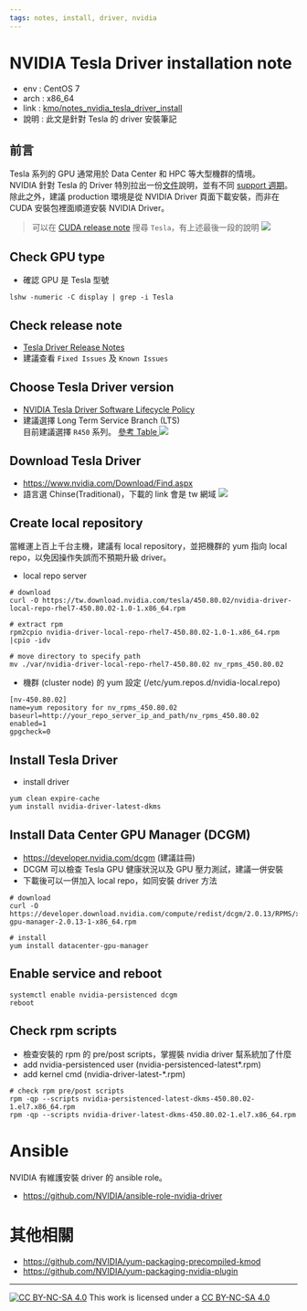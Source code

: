 ```yaml
---
tags: notes, install, driver, nvidia
---
```


# NVIDIA Tesla Driver installation note

- env :  CentOS 7 
- arch : x86_64
- link : [kmo/notes_nvidia_tesla_driver_install](https://hackmd.io/@kmo/notes_nvidia_tesla_driver_install)
- 說明 :  此文是針對 Tesla 的 driver 安裝筆記

## 前言

Tesla 系列的 GPU 通常用於 
Data Center 和 HPC 等大型機群的情境。  
NVIDIA 針對 Tesla 的 Driver 特別拉出一份[文件](https://docs.nvidia.com/datacenter/tesla/index.html)說明，並有不同 [support 週期](https://docs.nvidia.com/datacenter/tesla/tesla-software-lifecycle/index.html)。  
除此之外，建議 production 環境是從 NVIDIA Driver 頁面下載安裝，而非在 CUDA 安裝包裡面順道安裝 NVIDIA Driver。

> 可以在 [CUDA release note](https://docs.nvidia.com/cuda/cuda-toolkit-release-notes/index.html) 搜尋 `Tesla`，有上述最後一段的說明
![](https://i.imgur.com/ANzZM6d.png)



## Check GPU type
- 確認 GPU 是 Tesla 型號
```bash=
lshw -numeric -C display | grep -i Tesla
```

## Check release note
- [Tesla Driver Release Notes](https://docs.nvidia.com/datacenter/tesla/index.html)
- 建議查看 `Fixed Issues` 及 `Known Issues`

## Choose Tesla Driver version
- [NVIDIA Tesla Driver Software Lifecycle Policy](https://docs.nvidia.com/datacenter/tesla/tesla-software-lifecycle/index.html)
- 建議選擇 Long Term Service Branch (LTS)  
目前建議選擇 `R450` 系列。 [參考 Table ](https://docs.nvidia.com/datacenter/tesla/cuda-drivers-support/index.html)
![](https://i.imgur.com/2pWOGeg.png)

## Download Tesla Driver
- https://www.nvidia.com/Download/Find.aspx
- 語言選 Chinse(Traditional)，下載的 link 會是 tw 網域
![](https://i.imgur.com/DF8Eztx.png)


## Create local repository
當維運上百上千台主機，建議有 local repository，並把機群的 yum 指向 local repo，以免因操作失誤而不預期升級 driver。  

- local repo server 
```bash=
# download
curl -O https://tw.download.nvidia.com/tesla/450.80.02/nvidia-driver-local-repo-rhel7-450.80.02-1.0-1.x86_64.rpm

# extract rpm
rpm2cpio nvidia-driver-local-repo-rhel7-450.80.02-1.0-1.x86_64.rpm |cpio -idv

# move directory to specify path
mv ./var/nvidia-driver-local-repo-rhel7-450.80.02 nv_rpms_450.80.02
```
- 機群 (cluster node) 的 yum 設定 (/etc/yum.repos.d/nvidia-local.repo)
```bash=
[nv-450.80.02]
name=yum repository for nv_rpms_450.80.02
baseurl=http://your_repo_server_ip_and_path/nv_rpms_450.80.02
enabled=1
gpgcheck=0
```

## Install Tesla Driver
- install driver
```bash=
yum clean expire-cache
yum install nvidia-driver-latest-dkms
```

## Install Data Center GPU Manager (DCGM)
- https://developer.nvidia.com/dcgm (建議註冊)
- DCGM 可以檢查 Tesla GPU 健康狀況以及 GPU 壓力測試，建議一併安裝
- 下載後可以一併加入 local repo，如同安裝 driver 方法
```bash=
# download
curl -O https://developer.download.nvidia.com/compute/redist/dcgm/2.0.13/RPMS/x86_64/datacenter-gpu-manager-2.0.13-1-x86_64.rpm

# install 
yum install datacenter-gpu-manager
```

## Enable service and reboot
```bash=
systemctl enable nvidia-persistenced dcgm
reboot
```

## Check rpm scripts
- 檢查安裝的 rpm 的 pre/post scripts，掌握裝 nvidia driver 幫系統加了什麼
- add nvidia-persistenced user (nvidia-persistenced-latest*.rpm)
- add kernel cmd (nvidia-driver-latest-*.rpm)
```bash=
# check rpm pre/post scripts
rpm -qp --scripts nvidia-persistenced-latest-dkms-450.80.02-1.el7.x86_64.rpm
rpm -qp --scripts nvidia-driver-latest-dkms-450.80.02-1.el7.x86_64.rpm
```

# Ansible
NVIDIA 有維護安裝 driver 的 ansible role。
- https://github.com/NVIDIA/ansible-role-nvidia-driver

# 其他相關
- https://github.com/NVIDIA/yum-packaging-precompiled-kmod
- https://github.com/NVIDIA/yum-packaging-nvidia-plugin

---
[![CC BY-NC-SA 4.0][cc-by-nc-sa-image]][cc-by-nc-sa] This work is licensed under a [CC BY-NC-SA 4.0][cc-by-nc-sa]

[cc-by-nc-sa]: https://creativecommons.org/licenses/by-nc-sa/4.0
[cc-by-nc-sa-image]: https://licensebuttons.net/l/by-nc-sa/4.0/88x31.png
